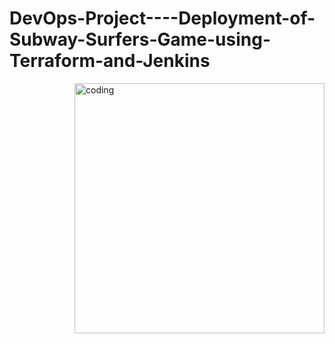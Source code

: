# DevOps-Project----Deployment-of-Subway-Surfers-Game-using-Terraform-and-Jenkins

<img align="right" alt="coding" width="400" src="">
